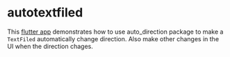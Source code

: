 # autotextfiled

This [flutter app](https://github.com/AhmedAlYousef/auto_direction/tree/master/example) demonstrates how to use auto_direction package to make a `TextFiled` automatically change direction. Also make other changes in the UI when the direction chages.


